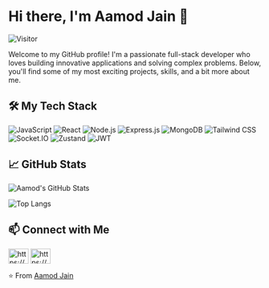 # Hi there, I'm Aamod Jain 👋

![Visitor](https://visitor-badge.glitch.me/badge?page_id=AamodJain.AamodJain)

Welcome to my GitHub profile! I'm a passionate full-stack developer who loves building innovative applications and solving complex problems. Below, you'll find some of my most exciting projects, skills, and a bit more about me.


## 🛠️ My Tech Stack

![JavaScript](https://img.shields.io/badge/-JavaScript-black?style=flat-square&logo=javascript)
![React](https://img.shields.io/badge/-React-black?style=flat-square&logo=react)
![Node.js](https://img.shields.io/badge/-Node.js-black?style=flat-square&logo=node.js)
![Express.js](https://img.shields.io/badge/-Express.js-black?style=flat-square&logo=express)
![MongoDB](https://img.shields.io/badge/-MongoDB-black?style=flat-square&logo=mongodb)
![Tailwind CSS](https://img.shields.io/badge/-Tailwind%20CSS-black?style=flat-square&logo=tailwind-css)
![Socket.IO](https://img.shields.io/badge/-Socket.IO-black?style=flat-square&logo=socket.io)
![Zustand](https://img.shields.io/badge/-Zustand-black?style=flat-square&logo=zustand)
![JWT](https://img.shields.io/badge/-JWT-black?style=flat-square&logo=json-web-tokens)

## 📈 GitHub Stats

![Aamod's GitHub Stats](https://github-readme-stats.vercel.app/api?username=AamodJain&show_icons=true&theme=radical)

![Top Langs](https://github-readme-stats.vercel.app/api/top-langs/?username=AamodJain&layout=compact&theme=radical)

## 📫 Connect with Me

<p align="left">
<a href="https://www.linkedin.com/in/aamod-jain-96abab27b/" target="blank"><img align="center" src="https://raw.githubusercontent.com/rahuldkjain/github-profile-readme-generator/master/src/images/icons/Social/linked-in-alt.svg" alt="https://www.linkedin.com/in/asmit-rai-752709281?utm_source=share&utm_campaign=share_via&utm_content=profile&utm_medium=android_app" height="30" width="40" /></a>
<a href="https://instagram.com/https://www.instagram.com/raiasmit27/" target="blank"><img align="center" src="https://raw.githubusercontent.com/rahuldkjain/github-profile-readme-generator/master/src/images/icons/Social/instagram.svg" alt="https://www.instagram.com/aamod_jain/" height="30" width="40" /></a>
</p>

⭐️ From [Aamod Jain](https://github.com/AamodJain)
